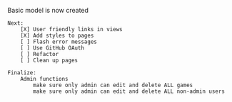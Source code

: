 Basic model is now created

    Next: 
        [X] User friendly links in views
        [X] Add styles to pages
        [ ] Flash error messages
        [ ] Use GitHub OAuth
        [ ] Refactor
        [ ] Clean up pages

    Finalize:
        Admin functions
            make sure only admin can edit and delete ALL games
            make sure only admin can edit and delete ALL non-admin users
